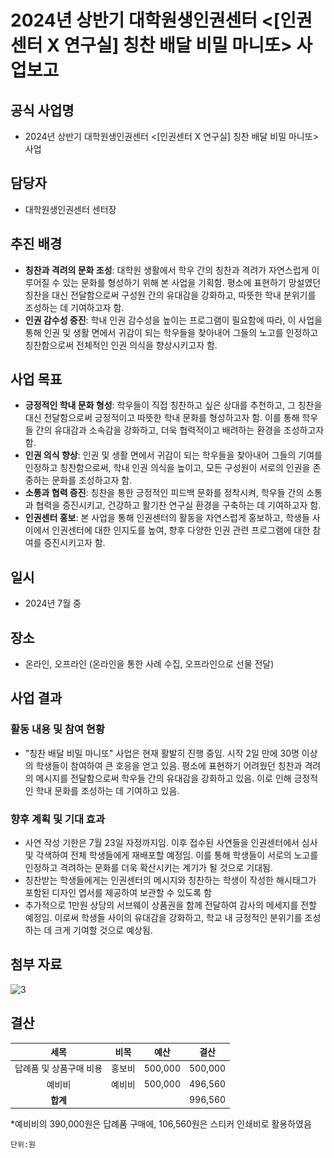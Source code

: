 ﻿

# 2024년 상반기 대학원생인권센터 <[인권센터 X 연구실] 칭찬 배달 비밀 마니또> 사업보고

## 공식 사업명
- 2024년 상반기 대학원생인권센터 <[인권센터 X 연구실] 칭찬 배달 비밀 마니또> 사업

## 담당자
- 대학원생인권센터 센터장

## 추진 배경
-   **칭찬과 격려의 문화 조성**: 대학원 생활에서 학우 간의 칭찬과 격려가 자연스럽게 이루어질 수 있는 문화를 형성하기 위해 본 사업을 기획함. 평소에 표현하기 망설였던 칭찬을 대신 전달함으로써 구성원 간의 유대감을 강화하고, 따뜻한 학내 분위기를 조성하는 데 기여하고자 함.
-   **인권 감수성 증진**: 학내 인권 감수성을 높이는 프로그램이 필요함에 따라, 이 사업을 통해 인권 및 생활 면에서 귀감이 되는 학우들을 찾아내어 그들의 노고를 인정하고 칭찬함으로써 전체적인 인권 의식을 향상시키고자 함.

## 사업 목표
-   **긍정적인 학내 문화 형성**: 학우들이 직접 칭찬하고 싶은 상대를 추천하고, 그 칭찬을 대신 전달함으로써 긍정적이고 따뜻한 학내 문화를 형성하고자 함. 이를 통해 학우들 간의 유대감과 소속감을 강화하고, 더욱 협력적이고 배려하는 환경을 조성하고자 함.
-   **인권 의식 향상**: 인권 및 생활 면에서 귀감이 되는 학우들을 찾아내어 그들의 기여를 인정하고 칭찬함으로써, 학내 인권 의식을 높이고, 모든 구성원이 서로의 인권을 존중하는 문화를 조성하고자 함.
-   **소통과 협력 증진**: 칭찬을 통한 긍정적인 피드백 문화를 정착시켜, 학우들 간의 소통과 협력을 증진시키고, 건강하고 활기찬 연구실 환경을 구축하는 데 기여하고자 함.
-   **인권센터 홍보**: 본 사업을 통해 인권센터의 활동을 자연스럽게 홍보하고, 학생들 사이에서 인권센터에 대한 인지도를 높여, 향후 다양한 인권 관련 프로그램에 대한 참여를 증진시키고자 함.

## 일시
- 2024년 7월 중 

## 장소
- 온라인, 오프라인 (온라인을 통한 사례 수집, 오프라인으로 선물 전달)

## 사업 결과

### 활동 내용 및 참여 현황

-   "칭찬 배달 비밀 마니또" 사업은 현재 활발히 진행 중임. 시작 2일 만에 30명 이상의 학생들이 참여하여 큰 호응을 얻고 있음. 평소에 표현하기 어려웠던 칭찬과 격려의 메시지를 전달함으로써 학우들 간의 유대감을 강화하고 있음. 이로 인해 긍정적인 학내 문화를 조성하는 데 기여하고 있음.

### 향후 계획 및 기대 효과
-   사연 작성 기한은 7월 23일 자정까지임. 이후 접수된 사연들을 인권센터에서 심사 및 각색하여 전체 학생들에게 재배포할 예정임. 이를 통해 학생들이 서로의 노고를 인정하고 격려하는 문화를 더욱 확산시키는 계기가 될 것으로 기대됨. 
- 칭찬받는 학생들에게는 인권센터의 메시지와 칭찬하는 학생이 작성한 해시태그가 포함된 디자인 엽서를 제공하여 보관할 수 있도록 함 
- 추가적으로 1만원 상당의 서브웨이 상품권을 함께 전달하여 감사의 메세지를 전할 예정임. 이로써 학생들 사이의 유대감을 강화하고, 학교 내 긍정적인 분위기를 조성하는 데 크게 기여할 것으로 예상됨.

## 첨부 자료
<img src="첨부자료1-마니또-포스터.jpg" width="450px" title="3"/> 

## 결산

  
|  **세목** |   **비목**   | **예산** |**결산**		|
|:----------:|:------------:|:--------:|:--------:|
| 답례품 및 상품구매 비용  | 홍보비 | 500,000 |500,000|
| 예비비  | 예비비 | 500,000 | 496,560 |
|   **합계**  |              |     | 996,560  |

*예비비의 390,000원은 답례품 구매에, 106,560원은 스티커 인쇄비로 활용하였음


	단위:원

